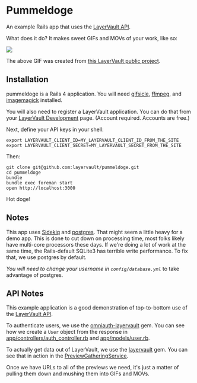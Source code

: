 # Pummeldoge

An example Rails app that uses the [LayerVault API](https://developers.layervault.com).

What does it do? It makes sweet GIFs and MOVs of your work, like so:

![](https://f.cloud.github.com/assets/47004/1699323/a823daba-5f91-11e3-9469-22f4d6e3a49d.gif)

The above GIF was created from [this LayerVault public project](https://layervault.com/kelly-sutton/Pummeldoge).

## Installation

pummeldoge is a Rails 4 application. You will need [gifsicle](http://www.lcdf.org/gifsicle/),
[ffmpeg](https://trac.ffmpeg.org/wiki/MacOSXCompilationGuide),
and [imagemagick](http://stackoverflow.com/questions/7053996/how-do-i-install-imagemagick-with-homebrew) installed.

You will also need to register a LayerVault application. You can do that from your [LayerVault Development](https://layervault.com/settings/development) page.
(Account required. Accounts are free.)

Next, define your API keys in your shell:

```
export LAYERVAULT_CLIENT_ID=MY_LAYERVAULT_CLIENT_ID_FROM_THE_SITE
export LAYERVAULT_CLIENT_SECRET=MY_LAYERVAULT_SECRET_FROM_THE_SITE
```

Then:

```
git clone git@github.com:layervault/pummeldoge.git
cd pummeldoge
bundle
bundle exec foreman start
open http://localhost:3000
```

Hot doge!

## Notes

This app uses [Sidekiq](https://github.com/mperham/sidekiq) and [postgres](http://www.postgresql.org/).
That might seem a little heavy for a demo app. This is done to cut down on processing time,
most folks likely have multi-core processors these days. If we're doing a lot of work at the same time,
the Rails-default SQLite3 has terrible write performance. To fix that, we use postgres by default.

*You will need to change your username in `config/database.yml`* to take advantage of postgres.

## API Notes

This example application is a good demonstration of top-to-bottom use of the [LayerVault API](https://developers.layervault.com).

To authenticate users, we use the [omniauth-layervault](https://github.com/layervault/omniauth-layervault) gem. You can
see how we create a `User` object from the response in
[app/controllers/auth_controller.rb](https://github.com/layervault/pummeldoge/blob/master/app/controllers/auth_controller.rb) and [app/models/user.rb](https://github.com/layervault/pummeldoge/blob/master/app/models/user.rb).

To actually get data out of LayerVault, we use the [layervault](https://github.com/layervault/layervault_ruby_client) gem.
You can see that in action in the [PreviewGatheringService](https://github.com/layervault/pummeldoge/blob/master/app/services/preview_gathering_service.rb).

Once we have URLs to all of the previews we need, it's just a matter of pulling them down and mushing
them into GIFs and MOVs.